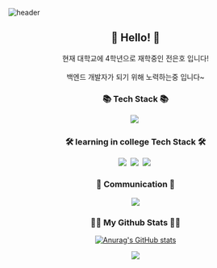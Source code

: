 ![header](https://capsule-render.vercel.app/api?type=wave&color=auto&height=300&section=header&text=Eunho%20Jeon&fontSize=90)

<h2 align="center"> 👋 Hello! 👋</h2>
<p align="center">
  현재 대학교에 4학년으로 재학중인 전은호 입니다!<br></br>
  백엔드 개발자가 되기 위해 노력하는중 입니다~
</p>

<h3 align="center">📚 Tech Stack 📚</h3>
<p align="center">
  <img src="https://img.shields.io/badge/java-%23ED8B00.svg?style=for-the-badge&logo=openjdk&logoColor=white"/></a>&nbsp
</p>
<h3 align="center">🛠 learning in college Tech Stack 🛠</h3>
<p align="center">
  <img src="https://img.shields.io/badge/Mysql-E6B91E?style=flat-square&logo=MySql&logoColor=white"/></a>&nbsp
  <img src="hhttps://img.shields.io/badge/docker-%230db7ed.svg?style=for-the-badge&logo=docker&logoColor=white"/></a>&nbsp
  <img src="https://img.shields.io/badge/Android%20Studio-3DDC84.svg?style=for-the-badge&logo=android-studio&logoColor=white"/></a>&nbsp
</p>

<h3 align="center">🌈 Communication 🌈</h3>
<p align="center">
  <a href="mailto:jeoneunho4283@gmail.com"><img src="https://img.shields.io/badge/Gmail-d14836?style=flat-square&logo=Gmail&logoColor=white&link=jeoneunho4283@gmail.com"/></a>

<h3 align="center">👩‍💻 My Github Stats 👩‍💻</h3>
<div align="center">

[![Anurag's GitHub stats](https://github-readme-stats.vercel.app/api?username=hyeinisfree&hide_title=true&show_icons=true&include_all_commits=true&disable_animations=true&theme=vue)](https://github.com/anuraghazra/github-readme-stats)
</div>

  <p align="center">
  <a href="https://hits.seeyoufarm.com"><img src="https://hits.seeyoufarm.com/api/count/incr/badge.svg?url=https%3A%2F%2Fgithub.com%2Fhyeinisfree&count_bg=%2341B883&title_bg=%23CDC2C2&icon=github.svg&icon_color=%23E7E7E7&title=hits&edge_flat=false"/></a>
</p>
